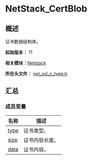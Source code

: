 # NetStack_CertBlob


## 概述

证书数据结构体。

**起始版本：** 11

**相关模块：**[Netstack](netstack.md)

**所在头文件：** [net_ssl_c_type.h](net__ssl__c__type_8h.md#net_ssl_c_typeh)


## 汇总


### 成员变量

| 名称 | 描述 | 
| -------- | -------- |
| [type](netstack.md#type) | 证书类型。 | 
| [size](netstack.md#size) | 证书内容长度。 | 
| [data](netstack.md#data) | 证书内容。| 
